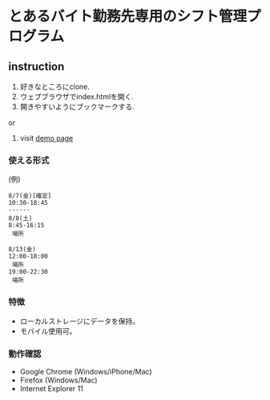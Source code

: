 # とあるバイト勤務先専用のシフト管理プログラム

## instruction
1. 好きなところにclone.
2. ウェブブラウザでindex.htmlを開く.
3. 開きやすいようにブックマークする.

or

1. visit [demo page](https://tkgwku.github.io/workaholic/)

### 使える形式
(例)
```
8/7(金)[確定]
10:30-18:45
------
8/8(土)
8:45-16:15
 場所

8/13(金)
12:00-18:00
 場所
19:00-22:30
 場所
```

### 特徴
 - ローカルストレージにデータを保持。
 - モバイル使用可。 
 
### 動作確認
 - Google Chrome (Windows/iPhone/Mac)
 - Firefox (Windows/Mac)
 - Internet Explorer 11